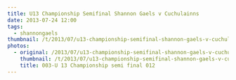 ```yaml
---
title: U13 Championship Semifinal Shannon Gaels v Cuchulainns
date: 2013-07-24 12:00
tags:
  - shannongaels
thumbnail: /t/2013/07/u13-championship-semifinal-shannon-gaels-v-cuchulainns/003-u-13-championship-semi-final-012.jpg
photos:
  - original: /2013/07/u13-championship-semifinal-shannon-gaels-v-cuchulainns/003-u-13-championship-semi-final-012.jpg
    thumbnail: /t/2013/07/u13-championship-semifinal-shannon-gaels-v-cuchulainns/003-u-13-championship-semi-final-012.jpg
    title: 003-U 13 Championship semi final 012
---
```

